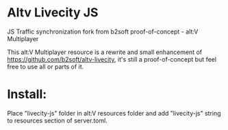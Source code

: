 # Altv Livecity JS
 JS Traffic synchronization fork from b2soft proof-of-concept - alt:V Multiplayer

This alt:V Multiplayer resource is a rewrite and small enhancement of https://github.com/b2soft/altv-livecity, it's still a proof-of-concept but feel free to use all or parts of it.

<h1>Install:</h1>

Place "livecity-js" folder in alt:V resources folder and add "livecity-js" string to resources section of server.toml.